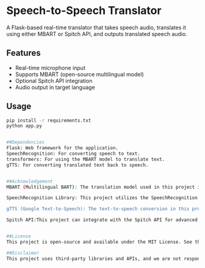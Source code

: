 # Speech-to-Speech Translator

A Flask-based real-time translator that takes speech audio, translates it using either MBART or Spitch API, and outputs translated speech audio.

## Features
- Real-time microphone input
- Supports MBART (open-source multilingual model)
- Optional Spitch API integration
- Audio output in target language

## Usage
```bash
pip install -r requirements.txt
python app.py


##Dependencies
Flask: Web framework for the application.
SpeechRecognition: For converting speech to text.
transformers: For using the MBART model to translate text.
gTTS: For converting translated text back to speech.


##Acknowledgement
MBART (Multilingual BART): The translation model used in this project is the MBART model from Hugging Face. It is a powerful pre-trained model for multilingual text translation, which supports over 50 languages.

SpeechRecognition Library: This project utilizes the SpeechRecognition library for speech-to-text conversion. It's a popular Python library that interfaces with various speech recognition services.

gTTS (Google Text-to-Speech): The text-to-speech conversion in this project is powered by gTTS, which uses Google's Text-to-Speech API.

Spitch API:This project can integrate with the Spitch API for advanced speech-to-speech translation mainly for African Languages 


##License
This project is open-source and available under the MIT License. See the LICENSE file for more details.

##Disclaimer
This project uses third-party libraries and APIs, and we are not responsible for any changes made by the external services.


